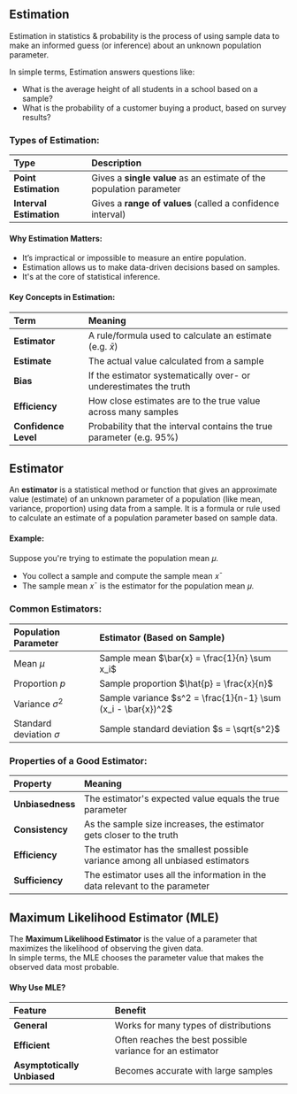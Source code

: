 ## Estimation 
Estimation in statistics & probability is the process of using sample data to make an informed guess (or inference) about an unknown population parameter.  

In simple terms, Estimation answers questions like:
- What is the average height of all students in a school based on a sample?
- What is the probability of a customer buying a product, based on survey results?

### Types of Estimation:
| Type                    | Description                                                         |
| :---------------------- | :------------------------------------------------------------------ |
| **Point Estimation**    | Gives a **single value** as an estimate of the population parameter |
| **Interval Estimation** | Gives a **range of values** (called a confidence interval)          |

#### Why Estimation Matters:
- It’s impractical or impossible to measure an entire population.
- Estimation allows us to make data-driven decisions based on samples.
- It's at the core of statistical inference.

#### Key Concepts in Estimation:
| Term                 | Meaning                                                              |
| :------------------- | :------------------------------------------------------------------- |
| **Estimator**        | A rule/formula used to calculate an estimate (e.g. $\bar{x}$)        |
| **Estimate**         | The actual value calculated from a sample                            |
| **Bias**             | If the estimator systematically over- or underestimates the truth    |
| **Efficiency**       | How close estimates are to the true value across many samples        |
| **Confidence Level** | Probability that the interval contains the true parameter (e.g. 95%) |

## Estimator
An **estimator** is a statistical method or function that gives an approximate value (estimate) of an unknown parameter of a population (like mean, variance, proportion) using data from a sample. 
It is a formula or rule used to calculate an estimate of a population parameter based on sample data.

#### Example:
Suppose you're trying to estimate the population mean 𝜇.
- You collect a sample and compute the sample mean 𝑥ˉ
- The sample mean 𝑥ˉ is the estimator for the population mean 𝜇.

### Common Estimators:
| Population Parameter        | Estimator (Based on Sample)                                  |
| :-------------------------- | :----------------------------------------------------------- |
| Mean $\mu$                  | Sample mean $\bar{x} = \frac{1}{n} \sum x_i$                 |
| Proportion $p$              | Sample proportion $\hat{p} = \frac{x}{n}$                    |
| Variance $\sigma^2$         | Sample variance $s^2 = \frac{1}{n-1} \sum (x_i - \bar{x})^2$ |
| Standard deviation $\sigma$ | Sample standard deviation $s = \sqrt{s^2}$                   |

###  Properties of a Good Estimator:
| Property         | Meaning                                                                        |
| :--------------- | :----------------------------------------------------------------------------- |
| **Unbiasedness** | The estimator's expected value equals the true parameter                       |
| **Consistency**  | As the sample size increases, the estimator gets closer to the truth           |
| **Efficiency**   | The estimator has the smallest possible variance among all unbiased estimators |
| **Sufficiency**  | The estimator uses all the information in the data relevant to the parameter   |

## Maximum Likelihood Estimator (MLE)
The **Maximum Likelihood Estimator** is the value of a parameter that maximizes the likelihood of observing the given data.  
In simple terms, the MLE chooses the parameter value that makes the observed data most probable.

#### Why Use MLE?
| Feature                     | Benefit                                                   |
| :-------------------------- | :-------------------------------------------------------- |
| **General**                 | Works for many types of distributions                     |
| **Efficient**               | Often reaches the best possible variance for an estimator |
| **Asymptotically Unbiased** | Becomes accurate with large samples                       |


